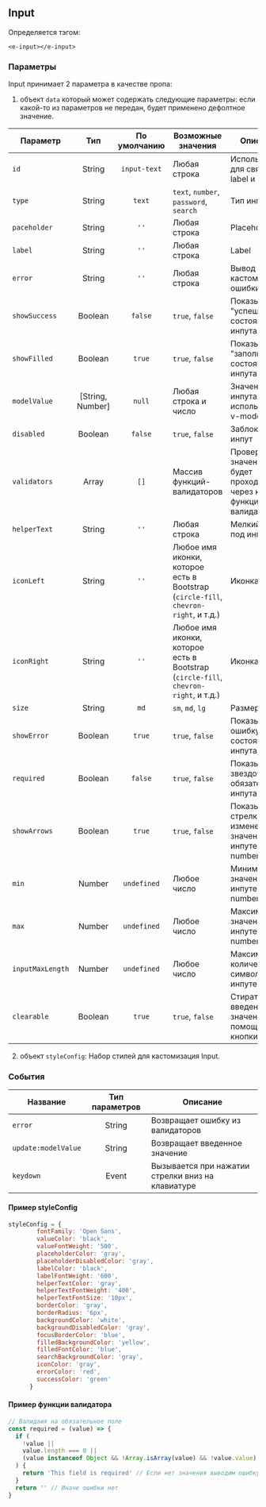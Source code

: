 ## Input

Определяется тэгом:
```vue
<e-input></e-input>
```

### Параметры
Input принимает 2 параметра в качестве пропа:
1. объект `data` который может содержать следующие параметры:
   если какой-то из параметров не передан, будет применено дефолтное значение.

| Параметр           |       Тип        |  По умолчанию  | Возможные значения                                                                      | Описание                                                         |
|--------------------|:----------------:|:--------------:|-----------------------------------------------------------------------------------------|------------------------------------------------------------------|
| ``id``             |      String      | ``input-text`` | Любая строка                                                                            | Используется для связки label и input                            |
| ``type``           |      String      |    ``text``    | ``text``, ``number``, ``password``, ``search``                                          | Тип инпута                                                       |
| ``paceholder``     |      String      |     ``''``     | Любая строка                                                                            | Placeholder                                                      |
| ``label``          |      String      |     ``''``     | Любая строка                                                                            | Label                                                            |
| ``error``          |      String      |     ``''``     | Любая строка                                                                            | Вывод кастомной ошибки                                           |
| ``showSuccess``    |     Boolean      |   ``false``    | ``true``, ``false``                                                                     | Показывать "успешное" состояние инпута                           |
| ``showFilled``     |     Boolean      |    ``true``    | ``true``, ``false``                                                                     | Показывать "заполненное" состояние инпута                        |
| ``modelValue``     | [String, Number] |    ``null``    | Любая строка и число                                                                    | Значение инпута (можно использовать v-model)                     |
| ``disabled``       |     Boolean      |   ``false``    | ``true``, ``false``                                                                     | Заблокировать инпут                                              |
| ``validators``     |      Array       |     ``[]``     | Массив функций-валидаторов                                                              | Проверка значения будет проходить через каждую функцию-валидатор |
| ``helperText``     |      String      |     ``''``     | Любая строка                                                                            | Мелкий текст под инпутом                                         |
| ``iconLeft``       |      String      |     ``''``     | Любое имя иконки, которое есть в Bootstrap (``circle-fill``, ``chevron-right``, и т.д.) | Иконка слева                                                     |
| ``iconRight``      |      String      |     ``''``     | Любое имя иконки, которое есть в Bootstrap (``circle-fill``, ``chevron-right``, и т.д.) | Иконка справа                                                    |
| ``size``           |      String      |     ``md``     | ``sm``, ``md``, ``lg``                                                                  | Размер инпута                                                    |
| ``showError``      |     Boolean      |    ``true``    | ``true``, ``false``                                                                     | Показывать ошибку и состояние инпута                             |
| ``required``       |     Boolean      |   ``false``    | ``true``, ``false``                                                                     | Показывать звездочку обязательного инпута                        |
| ``showArrows``     |     Boolean      |    ``true``    | ``true``, ``false``                                                                     | Показывать стрелки для изменения значения в инпуте типа number   |
| ``min``            |      Number      | ``undefined``  | Любое число                                                                             | Минимальное значение в инпуте типа number                        |
| ``max``            |      Number      | ``undefined``  | Любое число                                                                             | Максимальное значение в инпуте типа number                       |
| ``inputMaxLength`` |      Number      | ``undefined``  | Любое число                                                                             | Максимальное количество символов в инпуте                        |
| ``clearable``      |     Boolean      |    ``true``    | ``true``, ``false``                                                                     | Стирать введенное значение с помощью кнопки                      |

2. объект `styleConfig`:
Набор стилей для кастомизация Input.

### События
| Название              | Тип параметров | Описание                                          |
|-----------------------|:--------------:|---------------------------------------------------|
| ``error``             |     String     | Возвращает ошибку из валидаторов                  |
| ``update:modelValue`` |     String     | Возвращает введенное значение                     |
| ``keydown``           |     Event      | Вызывается при нажатии стрелки вниз на клавиатуре |

#### Пример styleConfig
````javascript
styleConfig = {
        fontFamily: 'Open Sans',
        valueColor: 'black',
        valueFontWeight: '500',
        placeholderColor: 'gray',
        placeholderDisabledColor: 'gray',
        labelColor: 'black',
        labelFontWeight: '600',
        helperTextColor: 'gray',
        helperTextFontWeight: '400',
        helperTextFontSize: '10px',
        borderColor: 'gray',
        borderRadius: '6px',
        backgroundColor: 'white',
        backgroundDisabledColor: 'gray',
        focusBorderColor: 'blue',
        filledBackgroundColor: 'yellow',
        filledFontColor: 'blue',
        searchBackgroundColor: 'gray',
        iconColor: 'gray',
        errorColor: 'red',
        successColor: 'green'
      }
````

#### Пример функции валидатора

````javascript
// Валидаия на обязательное поле
const required = (value) => {
  if (
    !value ||
    value.length === 0 ||
    (value instanceof Object && !Array.isArray(value) && !value.value)
  ) {
    return 'This field is required' // Если нет значения выводим ошибку
  }
  return '' // Иначе ошибки нет
}
````